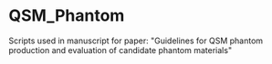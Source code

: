 # QSM_Phantom
Scripts used in manuscript for paper: "Guidelines for QSM phantom production and evaluation of candidate phantom materials"
